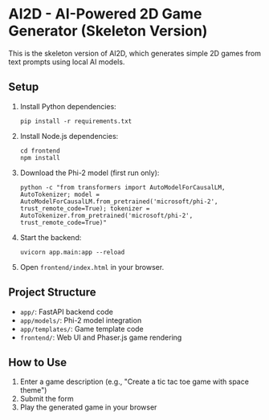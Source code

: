 # AI2D - AI-Powered 2D Game Generator (Skeleton Version)

This is the skeleton version of AI2D, which generates simple 2D games from text prompts using local AI models.

## Setup

1. Install Python dependencies:
   ```
   pip install -r requirements.txt
   ```

2. Install Node.js dependencies:
   ```
   cd frontend
   npm install
   ```

3. Download the Phi-2 model (first run only):
   ```
   python -c "from transformers import AutoModelForCausalLM, AutoTokenizer; model = AutoModelForCausalLM.from_pretrained('microsoft/phi-2', trust_remote_code=True); tokenizer = AutoTokenizer.from_pretrained('microsoft/phi-2', trust_remote_code=True)"
   ```

4. Start the backend:
   ```
   uvicorn app.main:app --reload
   ```

5. Open `frontend/index.html` in your browser.

## Project Structure

- `app/`: FastAPI backend code
- `app/models/`: Phi-2 model integration
- `app/templates/`: Game template code
- `frontend/`: Web UI and Phaser.js game rendering

## How to Use

1. Enter a game description (e.g., "Create a tic tac toe game with space theme")
2. Submit the form
3. Play the generated game in your browser 
